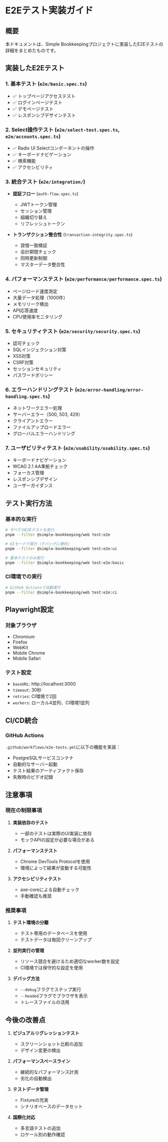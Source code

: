 # E2Eテスト実装ガイド

## 概要
本ドキュメントは、Simple Bookkeepingプロジェクトに実装したE2Eテストの詳細をまとめたものです。

## 実装したE2Eテスト

### 1. 基本テスト (`e2e/basic.spec.ts`)
- ✅ トップページアクセステスト
- ✅ ログインページテスト
- ✅ デモページテスト
- ✅ レスポンシブデザインテスト

### 2. Select操作テスト (`e2e/select-test.spec.ts`, `e2e/accounts.spec.ts`)
- ✅ Radix UI Selectコンポーネントの操作
- ✅ キーボードナビゲーション
- ✅ 検索機能
- ✅ アクセシビリティ

### 3. 統合テスト (`e2e/integration/`)
- **認証フロー** (`auth-flow.spec.ts`)
  - JWTトークン管理
  - セッション管理
  - 組織切り替え
  - リフレッシュトークン

- **トランザクション整合性** (`transaction-integrity.spec.ts`)
  - 貸借一致検証
  - 会計期間チェック
  - 同時更新制御
  - マスターデータ整合性

### 4. パフォーマンステスト (`e2e/performance/performance.spec.ts`)
- ページロード速度測定
- 大量データ処理（1000件）
- メモリリーク検出
- API応答速度
- CPU使用率モニタリング

### 5. セキュリティテスト (`e2e/security/security.spec.ts`)
- 認可チェック
- SQLインジェクション対策
- XSS対策
- CSRF対策
- セッションセキュリティ
- パスワードポリシー

### 6. エラーハンドリングテスト (`e2e/error-handling/error-handling.spec.ts`)
- ネットワークエラー処理
- サーバーエラー（500, 503, 429）
- クライアントエラー
- ファイルアップロードエラー
- グローバルエラーハンドリング

### 7. ユーザビリティテスト (`e2e/usability/usability.spec.ts`)
- キーボードナビゲーション
- WCAG 2.1 AA準拠チェック
- フォーカス管理
- レスポンシブデザイン
- ユーザーガイダンス

## テスト実行方法

### 基本的な実行
```bash
# すべてのE2Eテストを実行
pnpm --filter @simple-bookkeeping/web test:e2e

# UIモードで実行（デバッグに便利）
pnpm --filter @simple-bookkeeping/web test:e2e:ui

# 基本テストのみ実行
pnpm --filter @simple-bookkeeping/web test:e2e:basic
```

### CI環境での実行
```bash
# GitHub Actionsで自動実行
pnpm --filter @simple-bookkeeping/web test:e2e:ci
```

## Playwright設定

### 対象ブラウザ
- Chromium
- Firefox
- WebKit
- Mobile Chrome
- Mobile Safari

### テスト設定
- `baseURL`: http://localhost:3000
- `timeout`: 30秒
- `retries`: CI環境で2回
- `workers`: ローカル4並列、CI環境1並列

## CI/CD統合

### GitHub Actions
`.github/workflows/e2e-tests.yml`に以下の機能を実装：
- PostgreSQLサービスコンテナ
- 自動的なサーバー起動
- テスト結果のアーティファクト保存
- 失敗時のビデオ記録

## 注意事項

### 現在の制限事項
1. **実装依存のテスト**
   - 一部のテストは実際のUI実装に依存
   - モックAPIの設定が必要な場合がある

2. **パフォーマンステスト**
   - Chrome DevTools Protocolを使用
   - 環境によって結果が変動する可能性

3. **アクセシビリティテスト**
   - axe-coreによる自動チェック
   - 手動確認も推奨

### 推奨事項
1. **テスト環境の分離**
   - テスト専用のデータベースを使用
   - テストデータは毎回クリーンアップ

2. **並列実行の管理**
   - リソース競合を避けるため適切なworker数を設定
   - CI環境では保守的な設定を使用

3. **デバッグ方法**
   - `--debug`フラグでステップ実行
   - `--headed`フラグでブラウザを表示
   - トレースファイルの活用

## 今後の改善点

1. **ビジュアルリグレッションテスト**
   - スクリーンショット比較の追加
   - デザイン変更の検出

2. **パフォーマンスベースライン**
   - 継続的なパフォーマンス計測
   - 劣化の自動検出

3. **テストデータ管理**
   - Fixtureの充実
   - シナリオベースのデータセット

4. **国際化対応**
   - 多言語テストの追加
   - ロケール別の動作確認